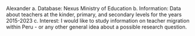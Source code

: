 Alexander
a. Database: Nexus Ministry of Education
b. Information: Data about teachers at the kinder, primary, and secondary levels for the years 2015-2023
c. Interest: I would like to study information on teacher migration within Peru - or any other general idea about a possible research question.


